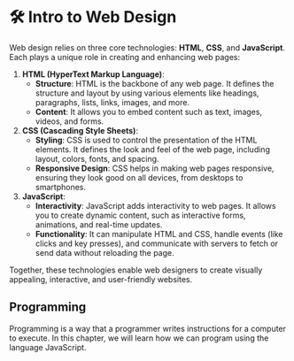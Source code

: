 # 🛠️ Intro to Web Design

Web design relies on three core technologies: **HTML**, **CSS**, and **JavaScript**. Each plays a unique role in creating and enhancing web pages:

1. **HTML (HyperText Markup Language)**:
   * **Structure**: HTML is the backbone of any web page. It defines the structure and layout by using various elements like headings, paragraphs, lists, links, images, and more.
   * **Content**: It allows you to embed content such as text, images, videos, and forms.
2. **CSS (Cascading Style Sheets)**:
   * **Styling**: CSS is used to control the presentation of the HTML elements. It defines the look and feel of the web page, including layout, colors, fonts, and spacing.
   * **Responsive Design**: CSS helps in making web pages responsive, ensuring they look good on all devices, from desktops to smartphones.
3. **JavaScript**:
   * **Interactivity**: JavaScript adds interactivity to web pages. It allows you to create dynamic content, such as interactive forms, animations, and real-time updates.
   * **Functionality**: It can manipulate HTML and CSS, handle events (like clicks and key presses), and communicate with servers to fetch or send data without reloading the page.

Together, these technologies enable web designers to create visually appealing, interactive, and user-friendly websites.

## Programming

Programming is a way that a programmer writes instructions for a computer to execute. In this chapter, we will learn how we can program using the language JavaScript.

